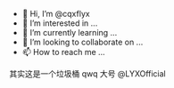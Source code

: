 - 👋 Hi, I’m @cqxflyx
- 👀 I’m interested in ...
- 🌱 I’m currently learning ...
- 💞️ I’m looking to collaborate on ...
- 📫 How to reach me ...

其实这是一个垃圾桶 qwq 大号 @LYXOfficial
